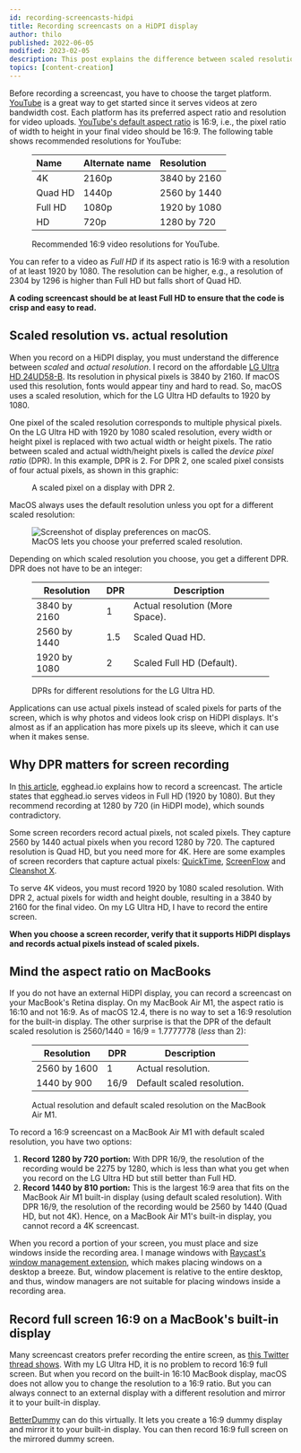 ```yaml
---
id: recording-screencasts-hidpi
title: Recording screencasts on a HiDPI display
author: thilo
published: 2022-06-05
modified: 2023-02-05
description: This post explains the difference between scaled resolution and actual resolution and why it matters when recording a screencast on a HiDPI display.
topics: [content-creation]
---
```


<script>
  import Image from '$lib/components/image.svelte';
  import ScaledPixelSVG from './scaled-pixel.svelte';
</script>

Before recording a screencast, you have to choose the target platform. [YouTube](https://www.youtube.com/) is a great way to get started since it serves videos at zero bandwidth cost. Each platform has its preferred aspect ratio and resolution for video uploads. [YouTube's default aspect ratio](https://support.google.com/youtube/answer/6375112) is 16:9, i.e., the pixel ratio of width to height in your final video should be 16:9. The following table shows recommended resolutions for YouTube:

<figure>
<div class="table">

| Name    | Alternate name | Resolution   |
| :------ | :------------- | :----------- |
| 4K      | 2160p          | 3840 by 2160 |
| Quad HD | 1440p          | 2560 by 1440 |
| Full HD | 1080p          | 1920 by 1080 |
| HD      | 720p           | 1280 by 720  |

</div>
<figcaption>Recommended 16:9 video resolutions for YouTube.</figcaption>
</figure>

You can refer to a video as _Full HD_ if its aspect ratio is 16:9 with a resolution of at least 1920 by 1080. The resolution can be higher, e.g., a resolution of 2304 by 1296 is higher than Full HD but falls short of Quad HD.

**A coding screencast should be at least Full HD to ensure that the code is crisp and easy to read.**

## Scaled resolution vs. actual resolution

When you record on a HiDPI display, you must understand the difference between _scaled_ and _actual resolution_. I record on the affordable [LG Ultra HD 24UD58-B](https://www.lg.com/us/monitors/lg-24UD58-B-4k-uhd-led-monitor). Its resolution in physical pixels is 3840 by 2160. If macOS used this resolution, fonts would appear tiny and hard to read. So, macOS uses a scaled resolution, which for the LG Ultra HD defaults to 1920 by 1080.

One pixel of the scaled resolution corresponds to multiple physical pixels. On the LG Ultra HD with 1920 by 1080 scaled resolution, every width or height pixel is replaced with two actual width or height pixels. The ratio between scaled and actual width/height pixels is called the _device pixel ratio_ (DPR). In this example, DPR is 2. For DPR 2, one scaled pixel consists of four actual pixels, as shown in this graphic:

<figure>
<ScaledPixelSVG />
<figcaption>A scaled pixel on a display with DPR 2.</figcaption>
</figure>

MacOS always uses the default resolution unless you opt for a different scaled resolution:

<figure>
<Image
  ratio={1336/708}
  alt="Screenshot of display preferences on macOS."
  url="https://share.mailbox.org/ajax/share/045bf93d0f6241774d83656f624148f4a6055a27411ebd19/1/8/MjM5/MjM5LzM0Ng?dl=true"
  loading="lazy" />
<figcaption>MacOS lets you choose your preferred scaled resolution.</figcaption>
</figure>

Depending on which scaled resolution you choose, you get a different DPR. DPR does not have to be an integer:

<figure>
<div class="table">

| Resolution   | DPR | Description                     |
| ------------ | --- | ------------------------------- |
| 3840 by 2160 | 1   | Actual resolution (More Space). |
| 2560 by 1440 | 1.5 | Scaled Quad HD.                 |
| 1920 by 1080 | 2   | Scaled Full HD (Default).       |

</div>
<figcaption>DPRs for different resolutions for the LG Ultra HD.</figcaption>
</figure>

Applications can use actual pixels instead of scaled pixels for parts of the screen, which is why photos and videos look crisp on HiDPI displays. It's almost as if an application has more pixels up its sleeve, which it can use when it makes sense.

## Why DPR matters for screen recording

In [this article](https://howtoegghead.com/instructor/screencasting/screen-setup/), egghead.io explains how to record a screencast. The article states that egghead.io serves videos in Full HD (1920 by 1080). But they recommend recording at 1280 by 720 (in HiDPI mode), which sounds contradictory.

Some screen recorders record actual pixels, not scaled pixels. They capture 2560 by 1440 actual pixels when you record 1280 by 720. The captured resolution is Quad HD, but you need more for 4K. Here are some examples of screen recorders that capture actual pixels: [QuickTime](https://support.apple.com/guide/mac-help/take-a-screenshot-or-screen-recording-mh26782/mac), [ScreenFlow](https://www.telestream.net/screenflow/) and [Cleanshot X](https://cleanshot.com/).

To serve 4K videos, you must record 1920 by 1080 scaled resolution. With DPR 2, actual pixels for width and height double, resulting in a 3840 by 2160 for the final video. On my LG Ultra HD, I have to record the entire screen.

**When you choose a screen recorder, verify that it supports HiDPI displays and records actual pixels instead of scaled pixels.**

## Mind the aspect ratio on MacBooks

If you do not have an external HiDPI display, you can record a screencast on your MacBook's Retina display. On my MacBook Air M1, the aspect ratio is 16:10 and not 16:9. As of macOS 12.4, there is no way to set a 16:9 resolution for the built-in display. The other surprise is that the DPR of the default scaled resolution is 2560/1440 = 16/9 = 1.7777778 (_less_ than 2):

<figure>
<div class="table">

| Resolution   | DPR  | Description                |
| ------------ | ---- | -------------------------- |
| 2560 by 1600 | 1    | Actual resolution.         |
| 1440 by 900  | 16/9 | Default scaled resolution. |

</div>
<figcaption>Actual resolution and default scaled resolution on the MacBook Air M1.</figcaption>
</figure>

To record a 16:9 screencast on a MacBook Air M1 with default scaled resolution, you have two options:

1. **Record 1280 by 720 portion:** With DPR 16/9, the resolution of the recording would be 2275 by 1280, which is less than what you get when you record on the LG Ultra HD but still better than Full HD.
1. **Record 1440 by 810 portion:** This is the largest 16:9 area that fits on the MacBook Air M1 built-in display (using default scaled resolution). With DPR 16/9, the resolution of the recording would be 2560 by 1440 (Quad HD, but not 4K). Hence, on a MacBook Air M1's built-in display, you cannot record a 4K screencast.

When you record a portion of your screen, you must place and size windows inside the recording area. I manage windows with [Raycast's window management extension](https://www.raycast.com/extensions/window-management/), which makes placing windows on a desktop a breeze. But, window placement is relative to the entire desktop, and thus, window managers are not suitable for placing windows inside a recording area.

## Record full screen 16:9 on a MacBook's built-in display

Many screencast creators prefer recording the entire screen, as [this Twitter thread shows](https://twitter.com/simonswiss/status/1460847167145275403). With my LG Ultra HD, it is no problem to record 16:9 full screen. But when you record on the built-in 16:10 MacBook display, macOS does not allow you to change the resolution to a 16:9 ratio. But you can always connect to an external display with a different resolution and mirror it to your built-in display.

[BetterDummy](https://github.com/waydabber/BetterDummy) can do this virtually. It lets you create a 16:9 dummy display and mirror it to your built-in display. You can then record 16:9 full screen on the mirrored dummy screen.

